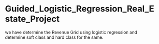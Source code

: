 # Guided_Logistic_Regression_Real_Estate_Project
we have determine the Revenue Grid using logistic regression and determine soft class and hard class for the same.
